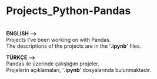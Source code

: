 # Projects_Python-Pandas

<br> **ENGLISH -->**
<br> Projects I've been working on with Pandas.
<br> The descriptions of the projects are in the '**.ipynb**' files.

**TÜRKÇE -->**
<br> Pandas ile üzerinde çalıştığım projeler.
<br> Projelerin açıklamaları, '**.ipynb**' dosyalarında bulunmaktadır.
